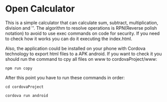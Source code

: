 # Open Calculator

This is a simple calculator that can calculate sum, subtract, multiplication,
division and ''. The algorithm to resolve operations is RPN(Reverse polish notation)
to avoid to use exec commands on code for security. If you need to check how it
works you can do it executing the index.html.

Also, the application could be installed on your phone with Cordova technology
to export html files to a APK android. If you want to check it you should 
run the command to cpy all files on www to cordovaProject/www:
```
npm run copy
```

After this point you have to run these commands in order:

```
cd cordovaProject
```
```
cordova run android
```
